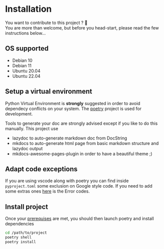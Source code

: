 # Installation
You want to contribute to this project ? :tada:  
You are more than welcome, but before you head-start, please read the few instructions below...

## OS supported
- Debian 10
- Debian 11
- Ubuntu 20.04
- Ubuntu 22.04

## Setup a virtual environment
Python Virtual Environment is **strongly** suggested in order to avoid dependecy conflicts on your system. The [poetry](https://python-poetry.org/) project is used for development.  

Tools to generate your doc are strongly advised except if you like to do this manually. This project use

- lazydoc to auto-generate markdown doc from DocString
- mkdocs to auto-generate html page from basic markdown structure and lazydoc output
- mkdocs-awesome-pages-plugin in order to have a beautiful theme ;)

## Adapt code exceptions
If you are using vscode along with poetry you can find inside `pyproject.toml` some exclusion on Google style code. If you need to add some extras ones [here](http://www.pydocstyle.org/en/6.2.2/error_codes.html) is the Error codes.

## Install project
Once your [prerequises](contribute/prerequise) are met, you should then launch poetry and install dependencies
```bash
cd /path/to/project
poetry shell
poetry install
```